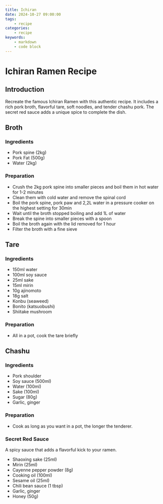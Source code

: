 ```yaml
---
title: Ichiran
date: 2024-10-27 09:00:00
tags:
    - recipe
categories:
    - recipe
keywords:
    - markdown
    - code block
---
```

# Ichiran Ramen Recipe

## Introduction
Recreate the famous Ichiran Ramen with this authentic recipe. It includes a rich pork broth, flavorful tare, soft noodles, and tender chashu pork. The secret red sauce adds a unique spice to complete the dish.

## Broth

### Ingredients
- Pork spine (2kg)
- Pork Fat (500g)
- Water (2kg)

### Preparation
- Crush the 2kg pork spine into smaller pieces and boil them in hot water for 1-2 minutes
- Clean them with cold water and remove the spinal cord
- Boil the pork spine, pork paw and 2,2L water in a pressure cooker on the highest setting for 30min
- Wait until the broth stopped boiling and add 1L of water
- Break the spine into smaller pieces with a spoon
- Boil the broth again with the lid removed for 1 hour
- Filter the broth with a fine sieve

## Tare

### Ingredients
- 150ml water
- 100ml soy sauce
- 25ml sake
- 15ml mirin
- 10g ajinomoto
- 18g salt
- Konbu (seaweed) 
- Bonito (katsuobushi)
- Shiitake mushroom

### Preparation
- All in a pot, cook the tare briefly

## Chashu

### Ingredients
- Pork shoulder
- Soy sauce (500ml)
- Water (100ml)
- Sake (100ml)
- Sugar (80g)
- Garlic, ginger

### Preparation
- Cook as long as you want in a pot, the longer the tenderer.


### Secret Red Sauce
A spicy sauce that adds a flavorful kick to your ramen.

- Shaoxing sake (25ml)
- Mirin (25ml)
- Cayenne pepper powder (8g)
- Cooking oil (100ml)
- Sesame oil (25ml)
- Chili bean sauce (1 tbsp)
- Garlic, ginger
- Honey (50g)
